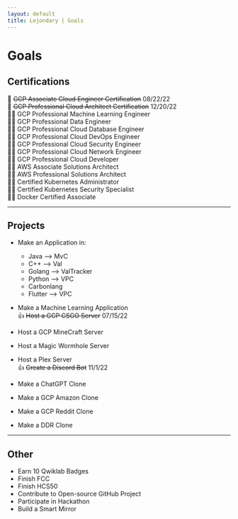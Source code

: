 ```yaml
---
layout: default
title: Lejondary | Goals
---
```


# Goals

## Certifications

:medal_sports: ~~GCP Associate Cloud Engineer Certification~~ 08/22/22  
:medal_sports: ~~GCP Professional Cloud Architect Certification~~ 12/20/22  
:weight_lifting_man: GCP Professional Machine Learning Engineer  
:weight_lifting_man: GCP Professional Data Engineer  
:weight_lifting_man: GCP Professional Cloud Database Engineer  
:weight_lifting_man: GCP Professional Cloud DevOps Engineer  
:weight_lifting_man: GCP Professional Cloud Security Engineer  
:weight_lifting_man: GCP Professional Cloud Network Engineer  
:weight_lifting_man: GCP Professional Cloud Developer  
:weight_lifting_man: AWS Associate Solutions Architect  
:weight_lifting_man: AWS Professional Solutions Architect  
:weight_lifting_man: Certified Kubernetes Administrator  
:weight_lifting_man: Certified Kubernetes Security Specialist  
:weight_lifting_man: Docker Certified Associate  

---
 
## Projects

- Make an Application in:
  - Java --> MvC
  - C++ --> Val
  - Golang --> ValTracker
  - Python --> VPC
  - Carbonlang
  - Flutter --> VPC

- Make a Machine Learning Application  
:+1: ~~Host a GCP CSGO Server~~ 07/15/22  
- Host a GCP MineCraft Server  
- Host a Magic Wormhole Server  
- Host a Plex Server  
:+1: ~~Create a Discord Bot~~ 11/1/22  
- Make a ChatGPT Clone  
- Make a GCP Amazon Clone  
- Make a GCP Reddit Clone  
- Make a DDR Clone  

---

## Other

- Earn 10 Qwiklab Badges
- Finish FCC
- Finish HCS50
- Contribute to Open-source GitHub Project
- Participate in Hackathon
- Build a Smart Mirror
